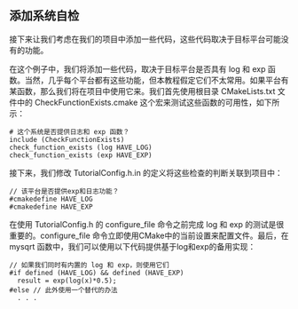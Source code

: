 ##  添加系统自检

接下来让我们考虑在我们的项目中添加一些代码，这些代码取决于目标平台可能没有的功能。

在这个例子中，我们将添加一些代码，取决于目标平台是否具有 log 和 exp 函数。当然，几乎每个平台都有这些功能，但本教程假定它们不太常用。如果平台有某函数，那么我们将在项目中使用它来。我们首先使用根目录 CMakeLists.txt 文件中的 CheckFunctionExists.cmake 这个宏来测试这些函数的可用性，如下所示：

```
# 这个系统是否提供日志和 exp 函数？
include (CheckFunctionExists)
check_function_exists (log HAVE_LOG)
check_function_exists (exp HAVE_EXP)
```

接下来，我们修改 TutorialConfig.h.in 的定义将这些检查的判断关联到项目中：

```
// 该平台是否提供exp和日志功能？
#cmakedefine HAVE_LOG
#cmakedefine HAVE_EXP
```

在使用 TutorialConfig.h 的 configure\_file 命令之前完成 log 和 exp 的测试是很重要的。configure\_file 命令立即使用CMake中的当前设置来配置文件。最后，在 mysqrt 函数中，我们可以使用以下代码提供基于log和exp的备用实现：

```
// 如果我们同时有内置的 log 和 exp，则使用它们
#if defined (HAVE_LOG) && defined (HAVE_EXP)
  result = exp(log(x)*0.5);
#else // 此外使用一个替代的办法
  . . .
```

  


